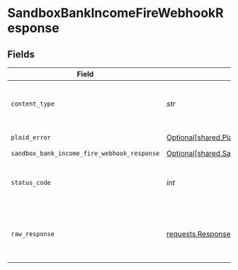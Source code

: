 # SandboxBankIncomeFireWebhookResponse


## Fields

| Field                                                                                                                | Type                                                                                                                 | Required                                                                                                             | Description                                                                                                          |
| -------------------------------------------------------------------------------------------------------------------- | -------------------------------------------------------------------------------------------------------------------- | -------------------------------------------------------------------------------------------------------------------- | -------------------------------------------------------------------------------------------------------------------- |
| `content_type`                                                                                                       | *str*                                                                                                                | :heavy_check_mark:                                                                                                   | HTTP response content type for this operation                                                                        |
| `plaid_error`                                                                                                        | [Optional[shared.PlaidError]](../../models/shared/plaiderror.md)                                                     | :heavy_minus_sign:                                                                                                   | Error response                                                                                                       |
| `sandbox_bank_income_fire_webhook_response`                                                                          | [Optional[shared.SandboxBankIncomeFireWebhookResponse]](../../models/shared/sandboxbankincomefirewebhookresponse.md) | :heavy_minus_sign:                                                                                                   | OK                                                                                                                   |
| `status_code`                                                                                                        | *int*                                                                                                                | :heavy_check_mark:                                                                                                   | HTTP response status code for this operation                                                                         |
| `raw_response`                                                                                                       | [requests.Response](https://requests.readthedocs.io/en/latest/api/#requests.Response)                                | :heavy_minus_sign:                                                                                                   | Raw HTTP response; suitable for custom response parsing                                                              |